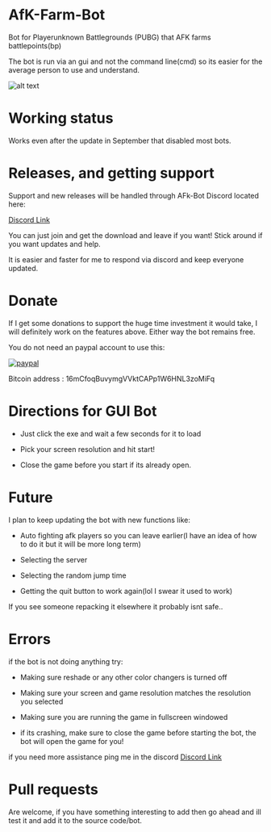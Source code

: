 # AfK-Farm-Bot
Bot for Playerunknown Battlegrounds (PUBG) that AFK farms battlepoints(bp)

The bot is run via an gui and not the command line(cmd) so its easier for the average person to use and understand.

![alt text](https://i.imgur.com/YzjT0pM.png "Screenshot")


# Working status

Works even after the update in September that disabled most bots.


# Releases, and getting support
Support and new releases will be handled through AFk-Bot Discord located here:

[Discord Link](https://discord.gg/5CEJVJk)

You can just join and get the download and leave if you want! Stick around if you want updates and help. 

It is easier and faster for me to respond via discord and keep everyone updated.

# Donate

If I get some donations to support the huge time investment it would take, I will definitely work on the features above. Either way the bot remains free.

You do not need an paypal account to use this:

[![paypal](https://www.paypalobjects.com/en_US/i/btn/btn_donateCC_LG.gif)](https://www.paypal.com/cgi-bin/webscr?cmd=_s-xclick&hosted_button_id=RNGQ3W2L2MVDJ)

Bitcoin address : 16mCfoqBuvymgVVktCAPp1W6HNL3zoMiFq


# Directions for GUI Bot

* Just click the exe and wait a few seconds for it to load 

* Pick your screen resolution and hit start!

* Close the game before you start if its already open.


# Future

I plan to keep updating the bot with new functions like:

* Auto fighting afk players so you can leave earlier(I have an idea of how to do it but it will be more long term) 

* Selecting the server

* Selecting the random jump time 

* Getting the quit button to work again(lol I swear it used to work)

If you see someone repacking it elsewhere it probably isnt safe..


# Errors

if the bot is not doing anything try:

* Making sure reshade or any other color changers is turned off

* Making sure your screen and game resolution matches the resolution you selected

* Making sure you are running the game in fullscreen windowed

* if its crashing, make sure to close the game before starting the bot, the bot will open the game for you!

if you need more assistance ping me in the discord [Discord Link](https://discord.gg/5CEJVJk)





# Pull requests
Are welcome, if you have something interesting to add then go ahead and ill test it and add it to the source code/bot.


